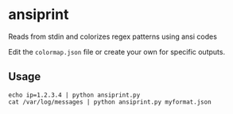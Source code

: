 # ansiprint
Reads from stdin and colorizes regex patterns using ansi codes

Edit the `colormap.json` file or create your own for specific outputs.

## Usage

```
echo ip=1.2.3.4 | python ansiprint.py
cat /var/log/messages | python ansiprint.py myformat.json
```
